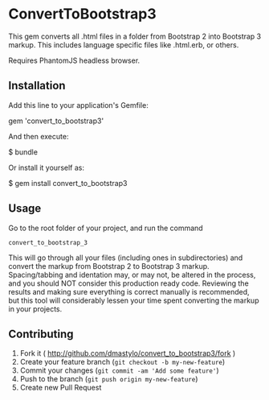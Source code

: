 # ConvertToBootstrap3

This gem converts all .html files in a folder from Bootstrap 2 into Bootstrap 3 markup. This includes
language specific files like .html.erb, or others.

Requires PhantomJS headless browser.

## Installation

Add this line to your application's Gemfile:

  gem 'convert_to_bootstrap3'

And then execute:

  $ bundle

Or install it yourself as:

  $ gem install convert_to_bootstrap3

## Usage

Go to the root folder of your project, and run the command

````
convert_to_bootstrap_3
````

This will go through all your files (including ones in subdirectories) and convert the markup from
Bootstrap 2 to Bootstrap 3 markup. Spacing/tabbing and identation may, or may not, be
altered in the process, and you should NOT consider this production ready code. Reviewing the
results and making sure everything is correct manually is recommended, but this tool will
considerably lessen your time spent converting the markup in your projects.

## Contributing

1. Fork it ( http://github.com/dmastylo/convert_to_bootstrap3/fork )
2. Create your feature branch (`git checkout -b my-new-feature`)
3. Commit your changes (`git commit -am 'Add some feature'`)
4. Push to the branch (`git push origin my-new-feature`)
5. Create new Pull Request
